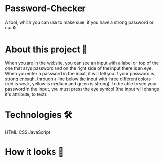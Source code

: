 # Password-Checker
A tool, which you can use to make sure, if you have a strong password or not 🔒

# About this project 🚀
When you are in the website, you can see an input with a label on top of the one that says password and on the right side of the input there is an eye. When you enter a password in the input, it will tell you if your password is strong enough, through a line below the input with three different colors (red is weak, yellow is medium and green is strong). To be able to see your password in the input, you must press the eye symbol (the input will change it's attribute, to text).

# Technologies 🛠️
HTML
CSS
JavaScript
# How it looks 🎥
